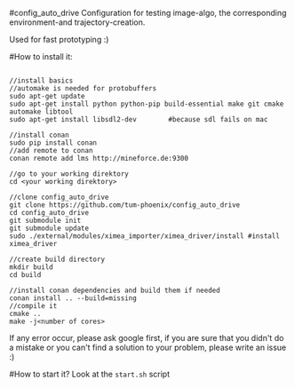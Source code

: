 #config_auto_drive
Configuration for testing image-algo, the corresponding environment-and trajectory-creation.

Used for fast prototyping :)
 
#How to install it:
```

//install basics
//automake is needed for protobuffers
sudo apt-get update
sudo apt-get install python python-pip build-essential make git cmake automake libtool
sudo apt-get install libsdl2-dev        #because sdl fails on mac

//install conan
sudo pip install conan
//add remote to conan
conan remote add lms http://mineforce.de:9300

//go to your working direktory
cd <your working direktory>

//clone config_auto_drive
git clone https://github.com/tum-phoenix/config_auto_drive
cd config_auto_drive
git submodule init
git submodule update
sudo ./external/modules/ximea_importer/ximea_driver/install #install ximea_driver

//create build directory
mkdir build
cd build

//install conan dependencies and build them if needed
conan install .. --build=missing
//compile it
cmake ..
make -j<number of cores>
```
If any error occur, please ask google first, if you are sure that you didn't do a mistake or you can't find a solution to your problem, please write an issue :)


#How to start it?
Look at the `start.sh` script
